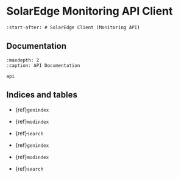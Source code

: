 # SolarEdge Monitoring API Client

```{include} ../README.md
:start-after: # SolarEdge Client (Monitoring API)
```

## Documentation

```{toctree}
:maxdepth: 2
:caption: API Documentation

api
```

## Indices and tables

- {ref}`genindex`
- {ref}`modindex`
- {ref}`search`

- {ref}`genindex`
- {ref}`modindex`
- {ref}`search`
